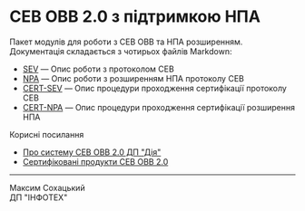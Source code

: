 СЕВ ОВВ 2.0 з підтримкою НПА
============================

Пакет модулів для роботи з СЕВ ОВВ та НПА розширенням.
Документація складається з чотирьох файлів Markdown:

* [SEV](documents/SEV.md) — Опис роботи з протоколом СЕВ
* [NPA](documents/NPA.md) — Опис роботи з розширенням НПА протоколу СЕВ
* [CERT-SEV](documents/CERT-SEV.md) — Опис процедури проходження сертифікації протоколу СЕВ
* [CERT-NPA](documents/CERT-NPA.md) — Опис процедури проходження сертифікації розширення НПА

Корисні посилання

* [Про систему СЕВ ОВВ 2.0 ДП "Дія"](https://se.diia.gov.ua/sev-ovv)
* [Сертифіковані продукти СЕВ ОВВ 2.0](https://se.diia.gov.ua/sedlist)

--------------
Максим Сохацький<br>
ДП "ІНФОТЕХ"
